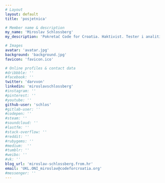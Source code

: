 ```yaml
---
# Layout
layout: default
title: 'posjetnica'

# Member name & description
my_name: 'Miroslav Schlossberg'
my_description: 'Pokretač Code for Croatia. Haktivist. Tester i analitičar softvera. Voditelj projekata.'

# Images
avatar: 'avatar.jpg'
background: 'background.jpg'
favicon: 'favicon.ico'

# Online profiles & contact data
#dribbble: ''
#facebook: ''
twitter: 'darvvon'
linkedin: 'miroslavschlossberg'
#instagram: ''
#pinterest: ''
#youtube: ''
github-user: 'schlos'
#gitlab-user: ''
#codepen: ''
#steam: ''
#soundcloud: ''
#lastfm: ''
#stack-overflow: ''
#reddit: ''
#rubygems: ''
#medium:  ''
#tumblr: ''
#weibo: ''
#vk: ''
blog_url: 'miroslav-schlossberg.from.hr'
email: 'UKL.ONI_miroslav@codeforcroatia.org'
#messenger: ''
---
```

